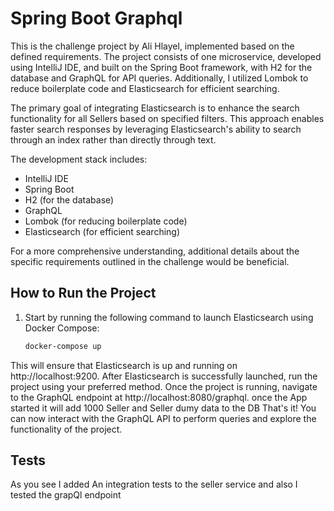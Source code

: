 # Spring Boot Graphql
This is the challenge project by Ali Hlayel, implemented based on the defined requirements. The project consists of one microservice, developed using IntelliJ IDE, and built on the Spring Boot framework, with H2 for the database and GraphQL for API queries. Additionally, I utilized Lombok to reduce boilerplate code and Elasticsearch for efficient searching.

The primary goal of integrating Elasticsearch is to enhance the search functionality for all Sellers based on specified filters. This approach enables faster search responses by leveraging Elasticsearch's ability to search through an index rather than directly through text.

The development stack includes:
- IntelliJ IDE
- Spring Boot
- H2 (for the database)
- GraphQL
- Lombok (for reducing boilerplate code)
- Elasticsearch (for efficient searching)

For a more comprehensive understanding, additional details about the specific requirements outlined in the challenge would be beneficial.

## How to Run the Project

1. Start by running the following command to launch Elasticsearch using Docker Compose:

   ```bash
   docker-compose up

This will ensure that Elasticsearch is up and running on http://localhost:9200.
After Elasticsearch is successfully launched, run the project using your preferred method.
Once the project is running, navigate to the GraphQL endpoint at http://localhost:8080/graphql.
once the App started it will add 1000 Seller and Seller dumy data to the DB 
That's it! You can now interact with the GraphQL API to perform queries and explore the functionality of the project.

## Tests
As you see I added An integration tests to the seller service and also I tested the grapQl endpoint